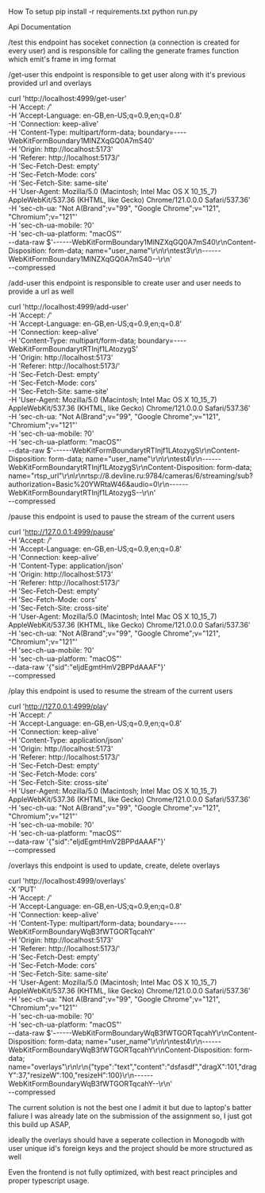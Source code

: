 How To setup
pip install -r requirements.txt
python run.py

Api Documentation

/test
this endpoint has soceket connection (a connection is created for every user) and is responsible for calling the generate frames function which emit's frame in img format

/get-user
this endpoint is responsible to get user along with it's previous provided url and overlays

curl 'http://localhost:4999/get-user' \
 -H 'Accept: _/_' \
 -H 'Accept-Language: en-GB,en-US;q=0.9,en;q=0.8' \
 -H 'Connection: keep-alive' \
 -H 'Content-Type: multipart/form-data; boundary=----WebKitFormBoundary1MlNZXqGQ0A7mS40' \
 -H 'Origin: http://localhost:5173' \
 -H 'Referer: http://localhost:5173/' \
 -H 'Sec-Fetch-Dest: empty' \
 -H 'Sec-Fetch-Mode: cors' \
 -H 'Sec-Fetch-Site: same-site' \
 -H 'User-Agent: Mozilla/5.0 (Macintosh; Intel Mac OS X 10_15_7) AppleWebKit/537.36 (KHTML, like Gecko) Chrome/121.0.0.0 Safari/537.36' \
 -H 'sec-ch-ua: "Not A(Brand";v="99", "Google Chrome";v="121", "Chromium";v="121"' \
 -H 'sec-ch-ua-mobile: ?0' \
 -H 'sec-ch-ua-platform: "macOS"' \
 --data-raw $'------WebKitFormBoundary1MlNZXqGQ0A7mS40\r\nContent-Disposition: form-data; name="user_name"\r\n\r\ntest3\r\n------WebKitFormBoundary1MlNZXqGQ0A7mS40--\r\n' \
 --compressed

/add-user
this endpoint is responsible to create user and user needs to provide a url as well

curl 'http://localhost:4999/add-user' \
 -H 'Accept: _/_' \
 -H 'Accept-Language: en-GB,en-US;q=0.9,en;q=0.8' \
 -H 'Connection: keep-alive' \
 -H 'Content-Type: multipart/form-data; boundary=----WebKitFormBoundarytRTInjf1LAtozygS' \
 -H 'Origin: http://localhost:5173' \
 -H 'Referer: http://localhost:5173/' \
 -H 'Sec-Fetch-Dest: empty' \
 -H 'Sec-Fetch-Mode: cors' \
 -H 'Sec-Fetch-Site: same-site' \
 -H 'User-Agent: Mozilla/5.0 (Macintosh; Intel Mac OS X 10_15_7) AppleWebKit/537.36 (KHTML, like Gecko) Chrome/121.0.0.0 Safari/537.36' \
 -H 'sec-ch-ua: "Not A(Brand";v="99", "Google Chrome";v="121", "Chromium";v="121"' \
 -H 'sec-ch-ua-mobile: ?0' \
 -H 'sec-ch-ua-platform: "macOS"' \
 --data-raw $'------WebKitFormBoundarytRTInjf1LAtozygS\r\nContent-Disposition: form-data; name="user_name"\r\n\r\ntest4\r\n------WebKitFormBoundarytRTInjf1LAtozygS\r\nContent-Disposition: form-data; name="rtsp_url"\r\n\r\nrtsp://8.devline.ru:9784/cameras/6/streaming/sub?authorization=Basic%20YWRtaW46&audio=0\r\n------WebKitFormBoundarytRTInjf1LAtozygS--\r\n' \
 --compressed

/pause
this endpoint is used to pause the stream of the current users

curl 'http://127.0.0.1:4999/pause' \
 -H 'Accept: _/_' \
 -H 'Accept-Language: en-GB,en-US;q=0.9,en;q=0.8' \
 -H 'Connection: keep-alive' \
 -H 'Content-Type: application/json' \
 -H 'Origin: http://localhost:5173' \
 -H 'Referer: http://localhost:5173/' \
 -H 'Sec-Fetch-Dest: empty' \
 -H 'Sec-Fetch-Mode: cors' \
 -H 'Sec-Fetch-Site: cross-site' \
 -H 'User-Agent: Mozilla/5.0 (Macintosh; Intel Mac OS X 10_15_7) AppleWebKit/537.36 (KHTML, like Gecko) Chrome/121.0.0.0 Safari/537.36' \
 -H 'sec-ch-ua: "Not A(Brand";v="99", "Google Chrome";v="121", "Chromium";v="121"' \
 -H 'sec-ch-ua-mobile: ?0' \
 -H 'sec-ch-ua-platform: "macOS"' \
 --data-raw '{"sid":"eljdEgmtHmV2BPPdAAAF"}' \
 --compressed

/play
this endpoint is used to resume the stream of the current users

curl 'http://127.0.0.1:4999/play' \
 -H 'Accept: _/_' \
 -H 'Accept-Language: en-GB,en-US;q=0.9,en;q=0.8' \
 -H 'Connection: keep-alive' \
 -H 'Content-Type: application/json' \
 -H 'Origin: http://localhost:5173' \
 -H 'Referer: http://localhost:5173/' \
 -H 'Sec-Fetch-Dest: empty' \
 -H 'Sec-Fetch-Mode: cors' \
 -H 'Sec-Fetch-Site: cross-site' \
 -H 'User-Agent: Mozilla/5.0 (Macintosh; Intel Mac OS X 10_15_7) AppleWebKit/537.36 (KHTML, like Gecko) Chrome/121.0.0.0 Safari/537.36' \
 -H 'sec-ch-ua: "Not A(Brand";v="99", "Google Chrome";v="121", "Chromium";v="121"' \
 -H 'sec-ch-ua-mobile: ?0' \
 -H 'sec-ch-ua-platform: "macOS"' \
 --data-raw '{"sid":"eljdEgmtHmV2BPPdAAAF"}' \
 --compressed

/overlays
this endpoint is used to update, create, delete overlays

curl 'http://localhost:4999/overlays' \
 -X 'PUT' \
 -H 'Accept: _/_' \
 -H 'Accept-Language: en-GB,en-US;q=0.9,en;q=0.8' \
 -H 'Connection: keep-alive' \
 -H 'Content-Type: multipart/form-data; boundary=----WebKitFormBoundaryWqB3fWTGORTqcahY' \
 -H 'Origin: http://localhost:5173' \
 -H 'Referer: http://localhost:5173/' \
 -H 'Sec-Fetch-Dest: empty' \
 -H 'Sec-Fetch-Mode: cors' \
 -H 'Sec-Fetch-Site: same-site' \
 -H 'User-Agent: Mozilla/5.0 (Macintosh; Intel Mac OS X 10_15_7) AppleWebKit/537.36 (KHTML, like Gecko) Chrome/121.0.0.0 Safari/537.36' \
 -H 'sec-ch-ua: "Not A(Brand";v="99", "Google Chrome";v="121", "Chromium";v="121"' \
 -H 'sec-ch-ua-mobile: ?0' \
 -H 'sec-ch-ua-platform: "macOS"' \
 --data-raw $'------WebKitFormBoundaryWqB3fWTGORTqcahY\r\nContent-Disposition: form-data; name="user_name"\r\n\r\ntest4\r\n------WebKitFormBoundaryWqB3fWTGORTqcahY\r\nContent-Disposition: form-data; name="overlays"\r\n\r\n{"type":"text","content":"dsfasdf","dragX":101,"dragY":37,"resizeW":100,"resizeH":100}\r\n------WebKitFormBoundaryWqB3fWTGORTqcahY--\r\n' \
 --compressed

The current solution is not the best one I admit it but due to laptop's batter faliure I was already late on the submission of the assignment so, I just got this build up ASAP,

ideally the overlays should have a seperate collection in Monogodb with user unique id's foreign keys and the project should be more structured as well

Even the frontend is not fully optimized, with best react principles and proper typescript usage.
